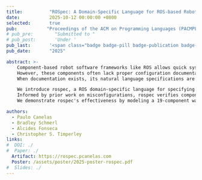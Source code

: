 ```yaml
---
title:          "ROSpec: A Domain-Specific Language for ROS-based Robot Software"
date:           2025-10-12 00:00:00 +0800
selected:       true
pub:           "Proceedings of the ACM on Programming Languages (PACMPL), OOPSLA"
# pub_pre:        "Submitted to "
# pub_post:       'Under '
pub_last:       '<span class="badge badge-pill badge-publication badge-success">Just Accepted!</span>&nbsp;&nbsp; 🎉'
pub_date:       "2025"

abstract: >- 
    Component-based robot software frameworks like ROS allows quick system composition through reusable components.
    However, these components often lack proper configuration documentation. 
    When documentation exists, its natural language specifications are unenforced, leading to misconfigurations that cause dangerous robot behaviors.

    We introduce rospec, a ROS domain-specific language for specifying and verifying component configurations and integration. 
    Informed by prior work on misconfigurations, rospec verifies component configurations, ensures correct component integration through communication properties, and validates configurations against deployment constraints.
    We demonstrate rospec's effectiveness by modeling a 19-component warehouse robot and implementing partial specifications for components from 182 misconfiguration questions extracted from robotics Q&A platforms.

authors:
  - Paulo Canelas
  - Bradley Schmerl
  - Alcides Fonseca
  - Christopher S. Timperley
links:
#  DOI: ./
#  Paper: ./
  Artifact: https://rospec.pcanelas.com
  Poster: /assets/poster/2025-poster-rospec.pdf
#  Slides: ./
---
```

